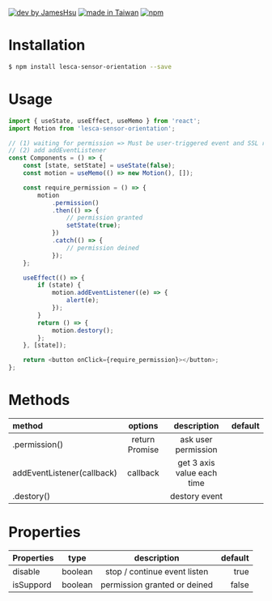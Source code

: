 [![dev by JamesHsu](https://img.shields.io/badge/Dev%20by-Jameshsu1125-green)](https://github.com/jameshsu1125/) [![made in Taiwan](https://img.shields.io/badge/Made%20in-Taiwan-orange)](https://github.com/jameshsu1125/) [![npm](https://img.shields.io/badge/npm-Jameshsu1125-red)](https://www.npmjs.com/~jameshsu1125)

# Installation

```sh
$ npm install lesca-sensor-orientation --save
```

# Usage

```javascript
import { useState, useEffect, useMemo } from 'react';
import Motion from 'lesca-sensor-orientation';

// (1) waiting for permission => Must be user-triggered event and SSL required
// (2) add addEventListener
const Components = () => {
	const [state, setState] = useState(false);
	const motion = useMemo(() => new Motion(), []);

	const require_permission = () => {
		motion
			.permission()
			.then(() => {
				// permission granted
				setState(true);
			})
			.catch(() => {
				// permission deined
			});
	};

	useEffect(() => {
		if (state) {
			motion.addEventListener((e) => {
				alert(e);
			});
		}
		return () => {
			motion.destory();
		};
	}, [state]);

	return <button onClick={require_permission}></button>;
};
```

# Methods

| method                     |    options     |        description         | default |
| :------------------------- | :------------: | :------------------------: | ------: |
| .permission()              | return Promise |    ask user permission     |         |
| addEventListener(callback) |    callback    | get 3 axis value each time |         |
| .destory()                 |                |       destory event        |         |

# Properties

| Properties |  type   |         description          | default |
| :--------- | :-----: | :--------------------------: | ------: |
| disable    | boolean | stop / continue event listen |    true |
| isSuppord  | boolean | permission granted or deined |   false |
